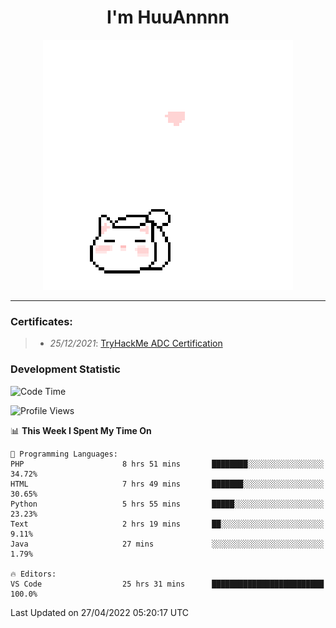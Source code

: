 <h1 align='center'>I'm HuuAnnnn</h1>
<p align="center">
 <img src="cat_intro.gif" />
</p>

___

### Certificates:
>- *25/12/2021*: [TryHackMe ADC Certification](https://tryhackme-certificates.s3-eu-west-1.amazonaws.com/THM-HKVVJOIWJA.png)


### Development Statistic

<!--START_SECTION:waka-->
![Code Time](http://img.shields.io/badge/Code%20Time-118%20hrs%2042%20mins-blue)

![Profile Views](http://img.shields.io/badge/Profile%20Views-19-blue)

📊 **This Week I Spent My Time On** 

```text
💬 Programming Languages: 
PHP                      8 hrs 51 mins       ████████░░░░░░░░░░░░░░░░░   34.72% 
HTML                     7 hrs 49 mins       ███████░░░░░░░░░░░░░░░░░░   30.65% 
Python                   5 hrs 55 mins       █████░░░░░░░░░░░░░░░░░░░░   23.23% 
Text                     2 hrs 19 mins       ██░░░░░░░░░░░░░░░░░░░░░░░   9.11% 
Java                     27 mins             ░░░░░░░░░░░░░░░░░░░░░░░░░   1.79%

🔥 Editors: 
VS Code                  25 hrs 31 mins      █████████████████████████   100.0%

```


 Last Updated on 27/04/2022 05:20:17 UTC
<!--END_SECTION:waka-->
